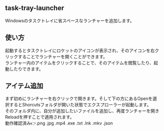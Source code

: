 ## task-tray-launcher
Windowsのタスクトレイに省スペースなランチャーを追加します。
## 使い方
起動するとタスクトレイにロケットのアイコンが表示され、そのアイコンを右クリックすることでランチャーを開くことができます。  
ランチャー内のアイテムをクリックすることで、そのアイテムを閲覧したり、起動したりできます。  
## アイテム追加
まず初めにランチャーを右クリックで開きます。そして下の方にあるOpenを選択するとShorcutsフォルダが開いた状態でエクスプローラーが起動します。  
そのフォルダ内に、自分が追加したいファイルを追加し、再度ランチャーを開きReloadを押すことで適用されます。  
動作確認済み👉.png .jpg .mp4 .exe .txt .lnk .mkv .json  
